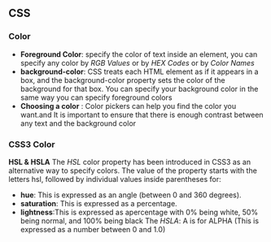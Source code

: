 ## CSS
### Color
* **Foreground Color**:  specify the color of text inside an element, you can specify any color by *RGB Values* or by *HEX Codes*
or by *Color Names*
* **background-color**: CSS treats each HTML element as if it appears in a box, and the background-color property sets the color of the background for that box.
You can specify your
background color in the same way you can specify foreground colors
* **Choosing a color** : Color pickers can help you find the color you want.and It is important to ensure that there is enough contrast between any text and the background color
### CSS3 Color
**HSL & HSLA** 
The *HSL* color property has been introduced in CSS3 as an alternative way to specify colors. The value of the property starts with the letters hsl,
followed by individual values inside parentheses for: 
* **hue**: This is expressed as an angle (between 0 and 360 degrees).
* **saturation**: This is expressed as a percentage.
* **lightness**:This is expressed as apercentage with 0% being white, 50% being normal, and 100% being black
The *HSLA*: A is for ALPHA (This is expressed as a number between 0 and 1.0) 
